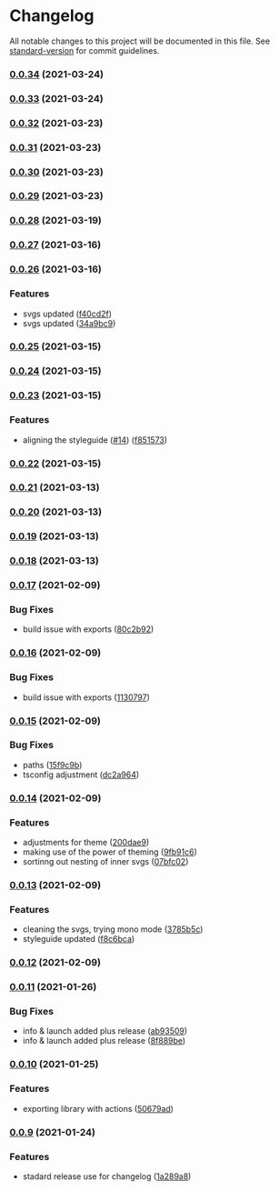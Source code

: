 # Changelog

All notable changes to this project will be documented in this file. See [standard-version](https://github.com/conventional-changelog/standard-version) for commit guidelines.

### [0.0.34](https://github.com/excelWithBusiness/webmobile-svg-library/compare/v0.0.33...v0.0.34) (2021-03-24)

### [0.0.33](https://github.com/excelWithBusiness/webmobile-svg-library/compare/v0.0.32...v0.0.33) (2021-03-24)

### [0.0.32](https://github.com/excelWithBusiness/webmobile-svg-library/compare/v0.0.31...v0.0.32) (2021-03-23)

### [0.0.31](https://github.com/excelWithBusiness/webmobile-svg-library/compare/v0.0.30...v0.0.31) (2021-03-23)

### [0.0.30](https://github.com/excelWithBusiness/webmobile-svg-library/compare/v0.0.29...v0.0.30) (2021-03-23)

### [0.0.29](https://github.com/excelWithBusiness/webmobile-svg-library/compare/v0.0.28...v0.0.29) (2021-03-23)

### [0.0.28](https://github.com/excelWithBusiness/webmobile-svg-library/compare/v0.0.27...v0.0.28) (2021-03-19)

### [0.0.27](https://github.com/excelWithBusiness/webmobile-svg-library/compare/v0.0.25...v0.0.27) (2021-03-16)

### [0.0.26](https://github.com/excelWithBusiness/webmobile-svg-library/compare/v0.0.25...v0.0.26) (2021-03-16)


### Features

* svgs updated ([f40cd2f](https://github.com/excelWithBusiness/webmobile-svg-library/commit/f40cd2f601560954960200782177385a73a74cfe))
* svgs updated ([34a9bc9](https://github.com/excelWithBusiness/webmobile-svg-library/commit/34a9bc92c54d02ddeed03b05fe3e97a2ee389d2b))

### [0.0.25](https://github.com/excelWithBusiness/webmobile-svg-library/compare/v0.0.24...v0.0.25) (2021-03-15)

### [0.0.24](https://github.com/excelWithBusiness/webmobile-svg-library/compare/v0.0.23...v0.0.24) (2021-03-15)

### [0.0.23](https://github.com/excelWithBusiness/webmobile-svg-library/compare/v0.0.22...v0.0.23) (2021-03-15)


### Features

* aligning the styleguide ([#14](https://github.com/excelWithBusiness/webmobile-svg-library/issues/14)) ([f851573](https://github.com/excelWithBusiness/webmobile-svg-library/commit/f851573ea061ffb6733a17ad2edf70ccbf8292c8))

### [0.0.22](https://github.com/excelWithBusiness/webmobile-svg-library/compare/v0.0.21...v0.0.22) (2021-03-15)

### [0.0.21](https://github.com/excelWithBusiness/webmobile-svg-library/compare/v0.0.20...v0.0.21) (2021-03-13)

### [0.0.20](https://github.com/excelWithBusiness/webmobile-svg-library/compare/v0.0.19...v0.0.20) (2021-03-13)

### [0.0.19](https://github.com/excelWithBusiness/webmobile-svg-library/compare/v0.0.18...v0.0.19) (2021-03-13)

### [0.0.18](https://github.com/excelWithBusiness/webmobile-svg-library/compare/v0.0.17...v0.0.18) (2021-03-13)

### [0.0.17](https://github.com/excelWithBusiness/webmobile-svg-library/compare/v0.0.16...v0.0.17) (2021-02-09)


### Bug Fixes

* build issue with exports ([80c2b92](https://github.com/excelWithBusiness/webmobile-svg-library/commit/80c2b92a9b3f1be123f5c5e300e055ed9ce23500))

### [0.0.16](https://github.com/excelWithBusiness/webmobile-svg-library/compare/v0.0.15...v0.0.16) (2021-02-09)


### Bug Fixes

* build issue with exports ([1130797](https://github.com/excelWithBusiness/webmobile-svg-library/commit/1130797f86579f5ce4e0356bb452163d88f3937b))

### [0.0.15](https://github.com/excelWithBusiness/webmobile-svg-library/compare/v0.0.14...v0.0.15) (2021-02-09)


### Bug Fixes

* paths ([15f9c9b](https://github.com/excelWithBusiness/webmobile-svg-library/commit/15f9c9bd1cf39ca24372b48a0b2c676b1b0f5530))
* tsconfig adjustment ([dc2a964](https://github.com/excelWithBusiness/webmobile-svg-library/commit/dc2a964832dbf73588be3902e8712269b8f77efe))

### [0.0.14](https://github.com/excelWithBusiness/webmobile-svg-library/compare/v0.0.13...v0.0.14) (2021-02-09)


### Features

* adjustments for theme ([200dae9](https://github.com/excelWithBusiness/webmobile-svg-library/commit/200dae96b3b1e7dc589a99028b37b618c8887575))
* making use of the power of theming ([9fb91c6](https://github.com/excelWithBusiness/webmobile-svg-library/commit/9fb91c67556f1cb918dcd7455fc7ade10f5fda72))
* sortinng out nesting of inner svgs ([07bfc02](https://github.com/excelWithBusiness/webmobile-svg-library/commit/07bfc02fb9018ec068cd9d49a4c9aec802454639))

### [0.0.13](https://github.com/excelWithBusiness/webmobile-svg-library/compare/v0.0.12...v0.0.13) (2021-02-09)


### Features

* cleaning the svgs, trying mono mode ([3785b5c](https://github.com/excelWithBusiness/webmobile-svg-library/commit/3785b5c714bac615bf5d302c8948ea207703b86b))
* styleguide updated ([f8c6bca](https://github.com/excelWithBusiness/webmobile-svg-library/commit/f8c6bca234fc82633815309d21b87651e9d5d0ff))

### [0.0.12](https://github.com/excelWithBusiness/webmobile-svg-library/compare/v0.0.11...v0.0.12) (2021-02-09)

### [0.0.11](https://github.com/excelWithBusiness/webmobile-svg-library/compare/v0.0.10...v0.0.11) (2021-01-26)


### Bug Fixes

* info & launch added plus release ([ab93509](https://github.com/excelWithBusiness/webmobile-svg-library/commit/ab935095128222375405282252f0aa8048e9b013))
* info & launch added plus release ([8f889be](https://github.com/excelWithBusiness/webmobile-svg-library/commit/8f889bec89117cf1f71e6fce0a2ebebb07a4f28c))

### [0.0.10](https://github.com/excelWithBusiness/webmobile-svg-library/compare/v0.0.8...v0.0.10) (2021-01-25)


### Features

* exporting library with actions ([50679ad](https://github.com/excelWithBusiness/webmobile-svg-library/commit/50679ad72f12a0b9138cbb660604c98112608057))

### [0.0.9](https://github.com/excelWithBusiness/webmobile-svg-library/compare/v0.0.8...v0.0.9) (2021-01-24)


### Features

* stadard release use for changelog ([1a289a8](https://github.com/excelWithBusiness/webmobile-svg-library/commit/1a289a85735ef36fa1a2106b1b39ff2f718b10eb))
